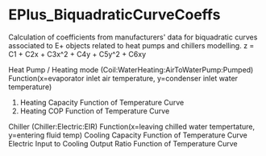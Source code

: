 # EPlus_BiquadraticCurveCoeffs
Calculation of coefficients from manufacturers' data for biquadratic curves associated to E+ objects related to heat pumps and chillers modelling.
z = C1 + C2x + C3x^2 + C4y + C5y^2 + C6xy

Heat Pump / Heating mode (Coil:WaterHeating:AirToWaterPump:Pumped)
Function(x=evaporator inlet air temperature, y=condenser inlet water temperature)
1. Heating Capacity Function of Temperature Curve 
2. Heating COP Function of Temperature Curve

Chiller (Chiller:Electric:EIR)
Function(x=leaving chilled water tempertature, y=entering fluid temp)
Cooling Capacity Function of Temperature Curve 
Electric Input to Cooling Output Ratio Function of Temperature Curve
